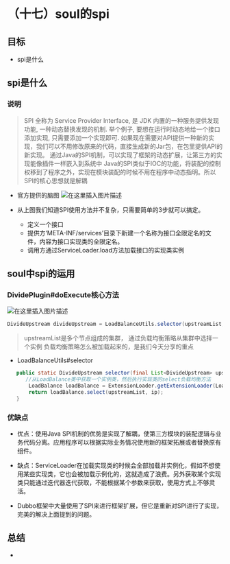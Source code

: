 # （十七）soul的spi

##  目标
* spi是什么

## spi是什么
###  说明
>SPI 全称为 Service Provider Interface, 是 JDK 内置的一种服务提供发现功能, 一种动态替换发现的机制.
>举个例子, 要想在运行时动态地给一个接口添加实现, 只需要添加一个实现即可.
>如果现在需要对API提供一种新的实现，我们可以不用修改原来的代码，直接生成新的Jar包，在包里提供API的新实现。
>通过Java的SPI机制，可以实现了框架的动态扩展，让第三方的实现能像插件一样嵌入到系统中
>Java的SPI类似于IOC的功能，将装配的控制权移到了程序之外，实现在模块装配的时候不用在程序中动态指明。所以SPI的核心思想就是解耦
* 官方提供的脑图
![在这里插入图片描述](https://img-blog.csdnimg.cn/20210202070848947.png?x-oss-process=image/watermark,type_ZmFuZ3poZW5naGVpdGk,shadow_10,text_aHR0cHM6Ly9ibG9nLmNzZG4ubmV0L3FxXzM3ODY5MjQz,size_16,color_FFFFFF,t_70)

* 从上图我们知道SPI使用方法并不复杂，只需要简单的3步就可以搞定。

    * 定义一个接口
    * 提供方‘META-INF/services’目录下新建一个名称为接口全限定名的文件，内容为接口实现类的全限定名。
    * 调用方通过ServiceLoader.load方法加载接口的实现类实例
    
## soul中spi的运用    

### DividePlugin#doExecute核心方法
![在这里插入图片描述](https://img-blog.csdnimg.cn/20210202073212539.png?x-oss-process=image/watermark,type_ZmFuZ3poZW5naGVpdGk,shadow_10,text_aHR0cHM6Ly9ibG9nLmNzZG4ubmV0L3FxXzM3ODY5MjQz,size_16,color_FFFFFF,t_70)

 ```Java   
 DivideUpstream divideUpstream = LoadBalanceUtils.selector(upstreamList, ruleHandle.getLoadBalance(), ip)
 ```
>upstreamList是多个节点组成的集群， 通过负载均衡策略从集群中选择一个实例
>负载均衡策略怎么被加载起来的，是我们今天分享的重点

* LoadBalanceUtils#selector
 ```Java   
    public static DivideUpstream selector(final List<DivideUpstream> upstreamList, final String algorithm, final String ip) {
       //从LoadBalance类中获取一个实例类，然后执行实现类的select负载均衡方法 
        LoadBalance loadBalance = ExtensionLoader.getExtensionLoader(LoadBalance.class).getJoin(algorithm);
        return loadBalance.select(upstreamList, ip);
    }
 ```




### 优缺点
* 优点：使用Java SPI机制的优势是实现了解耦，使第三方模块的装配逻辑与业务代码分离。应用程序可以根据实际业务情况使用新的框架拓展或者替换原有组件。
    
* 缺点：ServiceLoader在加载实现类的时候会全部加载并实例化，假如不想使用某些实现类，它也会被加载示例化的，这就造成了浪费。另外获取某个实现类只能通过迭代器迭代获取，不能根据某个参数来获取，使用方式上不够灵活。
    
* Dubbo框架中大量使用了SPI来进行框架扩展，但它是重新对SPI进行了实现，完美的解决上面提到的问题。

## 总结
*  

